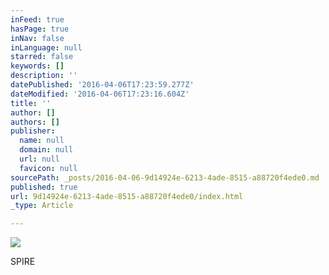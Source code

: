 ```yaml
---
inFeed: true
hasPage: true
inNav: false
inLanguage: null
starred: false
keywords: []
description: ''
datePublished: '2016-04-06T17:23:59.277Z'
dateModified: '2016-04-06T17:23:16.604Z'
title: ''
author: []
authors: []
publisher:
  name: null
  domain: null
  url: null
  favicon: null
sourcePath: _posts/2016-04-06-9d14924e-6213-4ade-8515-a88720f4ede0.md
published: true
url: 9d14924e-6213-4ade-8515-a88720f4ede0/index.html
_type: Article

---
```

![](https://the-grid-user-content.s3-us-west-2.amazonaws.com/4f4ac2b4-5404-43d6-a964-43849a295237.jpg)

SPIRE